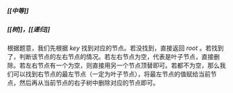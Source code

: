 ##### [[中等]]
##### [[树]]，[[递归]]

根据题意，我们先根据 $key$ 找到对应的节点。若没找到，直接返回 $root$ 。若找到了，判断该节点的左右节点的情况。若左右节点为空，代表是叶子节点，直接删除。若左右节点有一个为空，则直接用另一个节点顶替即可。若都不为空，那么我们可以找到右节点的最左节点（一定为叶子节点），将最左节点的值赋给当前节点，然后再从当前节点的右子树中删除对应的节点即可。